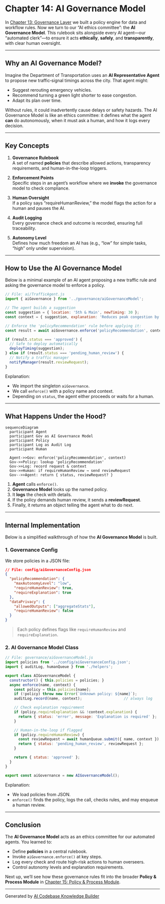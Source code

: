 # Chapter 14: AI Governance Model

In [Chapter 13: Governance Layer](13_governance_layer_.md) we built a policy engine for data and workflow rules. Now we turn to our “AI ethics committee”: the **AI Governance Model**. This rulebook sits alongside every AI agent—our “automated clerk”—to ensure it acts **ethically**, **safely**, and **transparently**, with clear human oversight.

---

## Why an AI Governance Model?

Imagine the Department of Transportation uses an **AI Representative Agent** to propose new traffic‐signal timings across the city. That agent might:

- Suggest rerouting emergency vehicles.  
- Recommend turning a green light shorter to ease congestion.  
- Adapt its plan over time.

Without rules, it could inadvertently cause delays or safety hazards. The AI Governance Model is like an ethics committee: it defines what the agent **can** do autonomously, when it must ask a human, and how it logs every decision.

---

## Key Concepts

1. **Governance Rulebook**  
   A set of named **policies** that describe allowed actions, transparency requirements, and human-in-the-loop triggers.

2. **Enforcement Points**  
   Specific steps in an agent’s workflow where we **invoke** the governance model to check compliance.

3. **Human Oversight**  
   If a policy says “requireHumanReview,” the model flags the action for a human and pauses the AI.

4. **Audit Logging**  
   Every governance check and outcome is recorded, ensuring full traceability.

5. **Autonomy Level**  
   Defines how much freedom an AI has (e.g., “low” for simple tasks, “high” only under supervision).

---

## How to Use the AI Governance Model

Below is a minimal example of an AI agent proposing a new traffic rule and asking the governance model to enforce a policy.

```javascript
// File: ai/TrafficAgent.js
import { aiGovernance } from '../governance/aiGovernanceModel';

// The agent builds a suggestion
const suggestion = { location: '5th & Main', newTiming: 30 };
const context = { suggestion, explanation: 'Reduces peak congestion by 15%' };

// Enforce the 'policyRecommendation' rule before applying it:
const result = await aiGovernance.enforce('policyRecommendation', context);

if (result.status === 'approved') {
  // Safe to deploy automatically
  deployTiming(suggestion);
} else if (result.status === 'pending_human_review') {
  // Notify a traffic manager
  notifyManager(result.reviewRequest);
}
```

Explanation:
- We import the singleton `aiGovernance`.  
- We call `enforce()` with a policy name and context.  
- Depending on `status`, the agent either proceeds or waits for a human.

---

## What Happens Under the Hood?

```mermaid
sequenceDiagram
  participant Agent
  participant Gov as AI Governance Model
  participant Policy
  participant Log as Audit Log
  participant Human

  Agent->>Gov: enforce('policyRecommendation', context)
  Gov->>Policy: lookup 'policyRecommendation'
  Gov->>Log: record request & context
  Gov->>Human: if requireHumanReview → send reviewRequest
  Gov-->>Agent: return { status, reviewRequest? }
```

1. **Agent** calls `enforce()`.  
2. **Governance Model** looks up the named policy.  
3. It **logs** the check with details.  
4. If the policy demands human review, it sends a **reviewRequest**.  
5. Finally, it returns an object telling the agent what to do next.

---

## Internal Implementation

Below is a simplified walkthrough of how the **AI Governance Model** is built.

### 1. Governance Config

We store policies in a JSON file:

```json
// File: config/aiGovernanceConfig.json
{
  "policyRecommendation": {
    "maxAutonomyLevel": "low",
    "requireHumanReview": true,
    "requireExplanation": true
  },
  "dataPrivacy": {
    "allowedOutputs": ["aggregateStats"],
    "requireHumanReview": false
  }
}
```
> Each policy defines flags like `requireHumanReview` and `requireExplanation`.

### 2. AI Governance Model Class

```javascript
// File: governance/aiGovernanceModel.js
import policies from '../config/aiGovernanceConfig.json';
import { auditLog, humanQueue } from './helpers';

export class AIGovernanceModel {
  constructor() { this.policies = policies; }
  async enforce(name, context) {
    const policy = this.policies[name];
    if (!policy) throw new Error(`Unknown policy: ${name}`);
    auditLog.record(name, context);                   // always log

    // Check explanation requirement
    if (policy.requireExplanation && !context.explanation) {
      return { status: 'error', message: 'Explanation is required' };
    }

    // Human-in-the-loop if flagged
    if (policy.requireHumanReview) {
      const reviewRequest = await humanQueue.submit({ name, context });
      return { status: 'pending_human_review', reviewRequest };
    }

    return { status: 'approved' };
  }
}

export const aiGovernance = new AIGovernanceModel();
```

Explanation:
- We load policies from JSON.  
- `enforce()` finds the policy, logs the call, checks rules, and may enqueue a human review.

---

## Conclusion

The **AI Governance Model** acts as an ethics committee for our automated agents. You learned to:

- Define **policies** in a central rulebook.  
- Invoke `aiGovernance.enforce()` at key steps.  
- Log every check and route high-risk actions to human overseers.  
- Control autonomy levels and explanation requirements.

Next up, we’ll see how these governance rules fit into the broader **Policy & Process Module** in [Chapter 15: Policy & Process Module](15_policy___process_module_.md).

---

Generated by [AI Codebase Knowledge Builder](https://github.com/The-Pocket/Tutorial-Codebase-Knowledge)